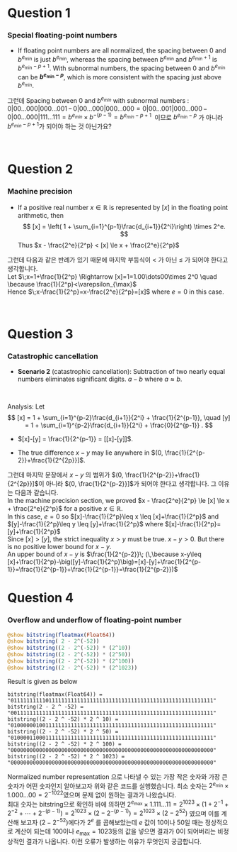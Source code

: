 # Question 1

### Special floating-point numbers
- If floating point numbers are all normalized, the spacing between 0 and $b^{e_{\min}}$ is just $b^{e_{\min}}$, whereas the spacing between $b^{e_{\min}}$ and $b^{e_{\min}+1}$ is $b^{e_{\min}-p+1}$. With subnormal numbers, the spacing between 0 and $b^{e_{\min}}$ can be **$b^{e_{\min}-p}$**, which is more consistent with the spacing just above $b^{e_{\min}}$.

그런데  Spacing between $0$ and $b^{e_{min}}$ with subnormal numbers : $0|00...000|000...001\,-\,0|00...000|000...000=0|00...001|000...000\,-\,0|00...000|111...111 =b^{e_{min}}\times b^{-(p-1)}=b^{e_{min}-p+1} \;$ 이므로 $b^{e_{\min}-p}$ 가 아니라 $b^{e_{min}-p+1}$가 되어야 하는 것 아닌가요?

<br>

# Question 2

### Machine precision
* If a positive real number $x \in \mathbb{R}$ is represented by $[x]$ in the floating point arithmetic, then 
$$
    [x] = \left( 1 + \sum_{i=1}^{p-1}\frac{d_{i+1}}{2^i}\right) \times 2^e.
$$
Thus $x - \frac{2^e}{2^p} < [x] \le x + \frac{2^e}{2^p}$

그런데 다음과 같은 반례가 있기 때문에 마지막 부등식이 $<$ 가 아닌 $\leq$ 가 되어야 한다고 생각합니다.  
Let $\;x=1+\frac{1}{2^p} \Rightarrow [x]=1=1.00\dots00\times 2^0 \quad \because \frac{1}{2^p}<\varepsilon_{\max}$  
Hence $\;x-\frac{1}{2^p}=x-\frac{2^e}{2^p}=[x]$ where $e=0$ in this case.

<br>

# Question 3

### Catastrophic cancellation
* **Scenario 2** (catastrophic cancellation): Subtraction of two nearly equal numbers eliminates significant digits.  $a-b$ where $a \approx b$.   

<br>

Analysis: Let
$$
[x] = 1 + \sum_{i=1}^{p-2}\frac{d_{i+1}}{2^i} + \frac{1}{2^{p-1}},
\quad
[y] = 1 + \sum_{i=1}^{p-2}\frac{d_{i+1}}{2^i} + \frac{0}{2^{p-1}}
.
$$

* $[x]-[y] = \frac{1}{2^{p-1}} = [[x]-[y]]$.

* The true difference $x-y$ may lie anywhere in $(0, \frac{1}{2^{p-2}}+\frac{1}{2^{2p}}]$.  

그런데 마지막 문장에서 $x-y$ 의 범위가 $(0, \frac{1}{2^{p-2}}+\frac{1}{2^{2p}}]$이 아니라 $(0, \frac{1}{2^{p-2}}]$가 되어야 한다고 생각합니다. 그 이유는 다음과 같습니다.  
In the machine precision section, we proved $x - \frac{2^e}{2^p} \le [x] \le x + \frac{2^e}{2^p}$ for a positive $x\in \mathbb{R}$.  
In this case, $e=0$ so $[x]-\frac{1}{2^p}\leq x \leq [x]+\frac{1}{2^p}$ and $[y]-\frac{1}{2^p}\leq y \leq [y]+\frac{1}{2^p}$ where $[x]-\frac{1}{2^p}=[y]+\frac{1}{2^p}$  
Since $[x]>[y]$, the strict inequality $x>y$ must be true. $x-y>0$. But there is no positive lower bound for $x-y$.  
An upper bound of $x-y$ is $\frac{1}{2^{p-2}}\; (\,\because x-y\leq [x]+\frac{1}{2^p}-\big([y]-\frac{1}{2^p}\big)=[x]-[y]+\frac{1}{2^{p-1}}=\frac{1}{2^{p-1}}+\frac{1}{2^{p-1}}=\frac{1}{2^{p-2}})$

# Question 4

### Overflow and underflow of floating-point number

```julia
@show bitstring(floatmax(Float64))
@show bitstring( 2 - 2^(-52))
@show bitstring((2 - 2^(-52)) * (2^10))
@show bitstring((2 - 2^(-52)) * (2^50))
@show bitstring((2 - 2^(-52)) * (2^100))
@show bitstring((2 - 2^(-52)) * (2^1023))
```
Result is given as below
```
bitstring(floatmax(Float64)) = "0111111111101111111111111111111111111111111111111111111111111111"
bitstring(2 - 2 ^ -52) = "0011111111111111111111111111111111111111111111111111111111111111"
bitstring((2 - 2 ^ -52) * 2 ^ 10) = "0100000010011111111111111111111111111111111111111111111111111111"
bitstring((2 - 2 ^ -52) * 2 ^ 50) = "0100001100011111111111111111111111111111111111111111111111111111"
bitstring((2 - 2 ^ -52) * 2 ^ 100) = "0000000000000000000000000000000000000000000000000000000000000000"
bitstring((2 - 2 ^ -52) * 2 ^ 1023) = "0000000000000000000000000000000000000000000000000000000000000000"
```

Normalized number representation 으로 나타낼 수 있는 가장 작은 숫자와 가장 큰 숫자가 어떤 숫자인지 알아보고자 위와 같은 코드를 실행했습니다. 최소 숫자는 $2^{e_{\min}}\times 1.000\dots00=2^{-1022}$였으며 문제 없이 원하는 결과가 나왔습니다.  
최대 숫자는 bitstring으로 확인하 바에 의하면 $2^{e_{\max}}\times 1.111\dots11=2^{1023}\times (1+2^{-1}+2^{-2}+\cdots +2^{-(p-1)})=2^{1023}\times (2-2^{-(p-1)})= 2^{1023}\times (2-2^{52})$ 였으며 이를 계산해 보고자 $(2-2^{-52})$에다가 $2^e$ 를 곱해보았는데 $e$ 값이 10이나 50일 때는 정상적으로 계산이 되는데 100이나 $e_{\max}=1023$등의 값을 넣으면 결과가 0이 되어버리는 비정상적인 결과가 나옵니다. 이런 오류가 발생하는 이유가 무엇인지 궁금합니다.
